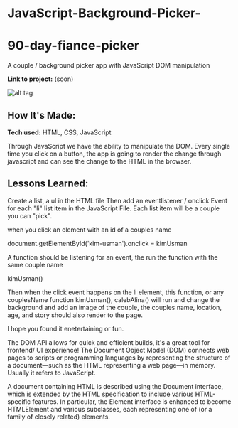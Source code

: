 
# JavaScript-Background-Picker-
# 90-day-fiance-picker
A couple / background picker app with JavaScript DOM manipulation

**Link to project:** (soon)

![alt tag](https://user-images.githubusercontent.com/47239035/155676336-1ffe32c3-43b0-4331-ba55-d4b460954764.png)

## How It's Made:

**Tech used:** HTML, CSS, JavaScript 

Through JavaScript we have the ability to manipulate the DOM. Every single time you click on a button, the app is going to render the change through javascript and can see the change to the HTML in the browser.

## Lessons Learned:
Create a list, a ul in the HTML file
Then add an eventlistener / onclick Event for each "li" list item in the JavaScript File.
Each list item will be a couple you can "pick".

when you click an element with an id of a couples name

document.getElementById('kim-usman').onclick = kimUsman

A function should be listening for an event, the run the function with the same couple name 

kimUsman()

Then when the click event happens on the li element, this function, or any couplesName function kimUsman(), calebAlina() will run and change the background and add an image of the couple, the couples name, location, age, and story should also render to the page. 

I hope you found it enetertaining or fun.

The DOM API allows for  quick and efficient builds, it's a great tool for frontend/ UI experience!
The Document Object Model (DOM) connects web pages to scripts or programming languages by representing the structure of a document—such as the HTML representing a web page—in memory. Usually it refers to JavaScript.

A document containing HTML is described using the Document interface, which is extended by the HTML specification to include various HTML-specific features. In particular, the Element interface is enhanced to become HTMLElement and various subclasses, each representing one of (or a family of closely related) elements.






